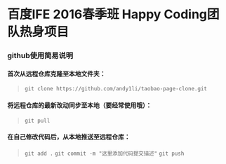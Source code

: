 # 百度IFE 2016春季班 Happy Coding团队热身项目

### github使用简易说明

#### 首次从远程仓库克隆至本地文件夹：
>`git clone https://github.com/andy1li/taobao-page-clone.git`

#### 将远程仓库的最新改动同步至本地（要经常使用哦）：
>`git pull`

#### 在自己修改代码后，从本地推送至远程仓库：
>`git add .`
>`git commit -m "这里添加代码提交描述"`
>`git push`

